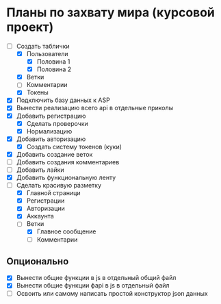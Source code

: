 # Планы по захвату мира (курсовой проект)

- [ ] Создать таблички
  - [X] Пользователи
    - [X] Половина 1
    - [X] Половина 2
  - [X] Ветки
  - [ ] Комментарии
  - [X] Токены
- [X] Подключить базу данных к ASP
- [X] Вынести реализацию всего api в отдельные приколы
- [X] Добавить регистрацию
  - [X] Сделать проверочки
  - [X] Нормализацию
- [X] Добавить авторизацию
  - [X] Создать систему токенов (куки)
- [X] Добавить создание веток
- [ ] Добавить создания комментариев
- [ ] Добавить лайки
- [X] Добавить функциональную ленту
- [ ] Сделать красивую разметку
  - [X] Главной страници
  - [X] Регистрации
  - [X] Авторизации
  - [X] Аккаунта
  - [ ] Ветки
    - [X] Главное сообщение
    - [ ] Комментарии

## Опционально

- [X] Вынести общие функции в js в отдельный общий файл
- [X] Вынести общие функции фapi в js в отдельный файл
- [ ] Освоить или самому написать простой конструктор json данных
